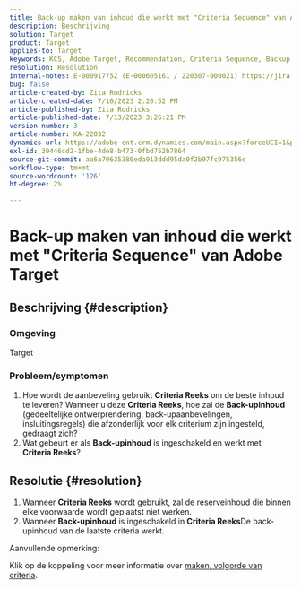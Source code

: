 ```yaml
---
title: Back-up maken van inhoud die werkt met "Criteria Sequence" van Adobe Target
description: Beschrijving
solution: Target
product: Target
applies-to: Target
keywords: KCS, Adobe Target, Recommendation, Criteria Sequence, Backup Content
resolution: Resolution
internal-notes: E-000917752 (E-000605161 / 220307-000021) https://jira.corp.adobe.com/browse/RECS-5221 https://jira.corp.adobe.com/browse/RECS-5395
bug: false
article-created-by: Zita Rodricks
article-created-date: 7/10/2023 2:20:52 PM
article-published-by: Zita Rodricks
article-published-date: 7/13/2023 3:26:21 PM
version-number: 3
article-number: KA-22032
dynamics-url: https://adobe-ent.crm.dynamics.com/main.aspx?forceUCI=1&pagetype=entityrecord&etn=knowledgearticle&id=39d227f4-2c1f-ee11-9cbe-6045bd006c82
exl-id: 39446cd2-1fbe-4de8-b473-0fbd752b7864
source-git-commit: aa6a79635380eda913ddd95da0f2b97fc975356e
workflow-type: tm+mt
source-wordcount: '126'
ht-degree: 2%

---
```


# Back-up maken van inhoud die werkt met &quot;Criteria Sequence&quot; van Adobe Target

## Beschrijving {#description}


### Omgeving

Target

### Probleem/symptomen

1. Hoe wordt de aanbeveling gebruikt <b>Criteria Reeks</b> om de beste inhoud te leveren? Wanneer u deze <b>Criteria Reeks</b>, hoe zal de <b>Back-upinhoud</b> (gedeeltelijke ontwerprendering, back-upaanbevelingen, insluitingsregels) die afzonderlijk voor elk criterium zijn ingesteld, gedraagt zich?
2. Wat gebeurt er als <b>Back-upinhoud</b> is ingeschakeld en werkt met <b>Criteria Reeks</b>?



## Resolutie {#resolution}


1. Wanneer <b>Criteria Reeks</b> wordt gebruikt, zal de reserveinhoud die binnen elke voorwaarde wordt geplaatst niet werken.
2. Wanneer <b>Back-upinhoud</b> is ingeschakeld in <b>Criteria Reeks</b>De back-upinhoud van de laatste criteria werkt.


Aanvullende opmerking:

Klik op de koppeling voor meer informatie over [maken, volgorde van criteria](https://experienceleague.adobe.com/docs/target/using/recommendations/criteria/create-criteria-sequence.html).
